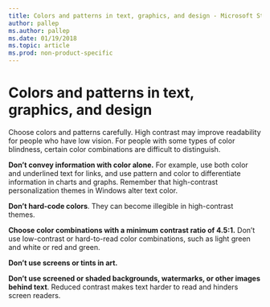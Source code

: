 ```yaml
---
title: Colors and patterns in text, graphics, and design - Microsoft Style Guide
author: pallep
ms.author: pallep
ms.date: 01/19/2018
ms.topic: article
ms.prod: non-product-specific
---
```


# Colors and patterns in text, graphics, and design

Choose
colors and patterns carefully. High contrast may improve
readability for people who have low vision. For people with some types
of color blindness, certain color combinations are difficult to
distinguish. 

**Don’t convey information with color alone.** 
For example, use both color and underlined text for links, and use
pattern and color to differentiate information in charts
and graphs. Remember that high-contrast personalization themes
in Windows alter text color. 

**Don’t hard-code colors**. They can become illegible in high-contrast themes.

**Choose color combinations with a minimum contrast ratio of 4.5:1.** Don’t use low-contrast or hard-to-read color combinations, such as light green and white or red and green.

**Don’t use screens or tints in art.**

**Don’t use screened or shaded backgrounds, watermarks, or other images behind text**. Reduced contrast makes text harder to read and hinders screen readers.
